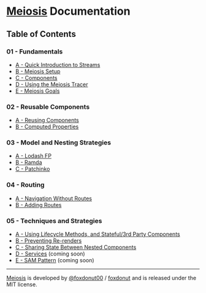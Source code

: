 # [Meiosis](https://meiosis.js.org) Documentation

## Table of Contents

### 01 - Fundamentals

- [A - Quick Introduction to Streams](01-Fundamentals-A-Quick-Intro-to-Streams.html)
- [B - Meiosis Setup](01-Fundamentals-B-Meiosis-Setup.html)
- [C - Components](01-Fundamentals-C-Components.html)
- [D - Using the Meiosis Tracer](01-Fundamentals-D-Using-the-Tracer.html)
- [E - Meiosis Goals](01-Fundamentals-E-Goals.html)

### 02 - Reusable Components

- [A - Reusing Components](02-Reusable-Components-A-Reusing-Components.html)
- [B - Computed Properties](02-Reusable-Components-B-Computed-Properties.html)

### 03 - Model and Nesting Strategies

- [A - Lodash FP](03-Model-and-Nesting-A-Lodash-FP.html)
- [B - Ramda](03-Model-and-Nesting-B-Ramda.html)
- [C - Patchinko](03-Model-and-Nesting-C-Patchinko.html)

### 04 - Routing

- [A - Navigation Without Routes](04-Routing-A-Navigation-Without-Routes.html)
- [B - Adding Routes](04-Routing-B-Adding-Routes.html)

### 05 - Techniques and Strategies

- [A - Using Lifecycle Methods, and Stateful/3rd Party Components](05-Techniques-and-Strategies-A-Using-Lifecycle.html)
- [B - Preventing Re-renders](05-Techniques-and-Strategies-B-Preventing-Rerenders.html)
- [C - Sharing State Between Nested Components](05-Techniques-and-Strategies-C-Sharing-State.html)
- [D - Services](05-Techniques-and-Strategies-D-Services.html) (coming soon)
- [E - SAM Pattern](05-Techniques-and-Strategies-E-SAM-Pattern.html) (coming soon)

-----

[Meiosis](https://meiosis.js.org) is developed by [@foxdonut00](http://twitter.com/foxdonut00) / [foxdonut](https://github.com/foxdonut) and is released under the MIT license.

